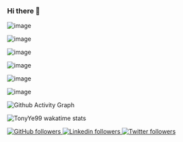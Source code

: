 ### Hi there 👋

<!--
**tonyye99/tonyye99** is a ✨ _special_ ✨ repository because its `README.md` (this file) appears on your GitHub profile.

Here are some ideas to get you started:

- 🔭 I’m currently working on ...
- 🌱 I’m currently learning ...
- 👯 I’m looking to collaborate on ...
- 🤔 I’m looking for help with ...
- 💬 Ask me about ...
- 📫 How to reach me: ...
- 😄 Pronouns: ...
- ⚡ Fun fact: ...
-->

![image](https://img.shields.io/badge/JavaScript-323330?style=for-the-badge&logo=javascript&logoColor=F7DF1E)

![image](https://img.shields.io/badge/TypeScript-007ACC?style=for-the-badge&logo=typescript&logoColor=white)

![image](https://github-profile-summary-cards.vercel.app/api/cards/profile-details?username=tonyye99)

![image](https://github-readme-stats.vercel.app/api/top-langs/?username=tonyye99)

![image](https://github-readme-stats-git-masterrstaa-rickstaa.vercel.app/api?username=tonyye99&theme=dark)

![image](https://github-readme-streak-stats.herokuapp.com/?user=tonyye99)

![Github Activity Graph](https://activity-graph.herokuapp.com/graph?username=tonyye99&theme=xcode)

![TonyYe99 wakatime stats](https://github-readme-stats.vercel.app/api/wakatime?username=tonyye99&layout=compact&theme=blue-green)

<p align="left">
  <a href="https://github.com/tonyye99?tab=followers">
    <img alt="GitHub followers" src="https://img.shields.io/github/followers/codemaker2015?color=yellow&logo=github">
  </a>
  <a href="https://www.linkedin.com/in/ye-htet-aung">
    <img alt="Linkedin followers" src="https://img.shields.io/badge/followers-1.9K-blue?color=blue&logo=linkedin">
  </a>
  <a href="https://twitter.com/tonyye99">
    <img alt="Twitter followers" src="https://img.shields.io/badge/followers-1-blue?color=orange&logo=twitter">
  </a>
</p>
